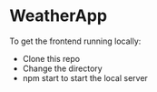 # WeatherApp

To get the frontend running locally:

<ul>
<li>Clone this repo</li>
<li>Change the directory</li>
<li>npm start to start the local server</li>

</ul>
